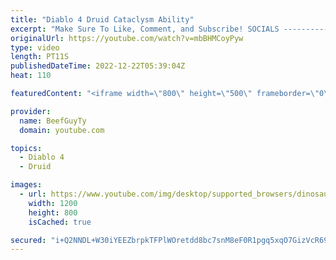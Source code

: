 ```yaml
---
title: "Diablo 4 Druid Cataclysm Ability"
excerpt: "Make Sure To Like, Comment, and Subscribe! SOCIALS ---------------------------------------------- Join Our ..."
originalUrl: https://youtube.com/watch?v=mbBHMCoyPyw
type: video
length: PT11S
publishedDateTime: 2022-12-22T05:39:04Z
heat: 110

featuredContent: "<iframe width=\"800\" height=\"500\" frameborder=\"0\" src=\"https://www.youtube.com/embed/mbBHMCoyPyw\" allow=\"accelerometer; autoplay; encrypted-media; gyroscope; picture-in-picture\" allowfullscreen></iframe>"

provider:
  name: BeefGuyTy
  domain: youtube.com

topics:
  - Diablo 4
  - Druid

images:
  - url: https://www.youtube.com/img/desktop/supported_browsers/dinosaur.png
    width: 1200
    height: 800
    isCached: true

secured: "i+Q2NNDL+W30iYEEZbrpkTFPlWOretdd8bc7snM8eF0R1pgq5xqO7GizVcR693SRGnfEz5H7mtCG/lSNz+MuL8/4aJRSZ3mI/Py6rtn19a+WpBqYWDLBGbx3vPlAIYGdlyLzSHoIFAx2A8trjQuo7IDmVPpzjxEBsr+UsiQettl6PlyZEnpOihG6yCY5YyMvPDEbRHh9BUGfqXPThDBmyEUg4qA+PMw8ba9QvZ4dxtZyBTcXni6ekmB0w2UK2b9q4T4ubMxY3c8Tq8NAjftdsWEhgzPG0R8Hn66LSihGp4cYkbh2NHviEeB3V5cMl3sgq3HElD2lSMoB+e9W2RCUhCOJEvREtqrZ5F6g+/NDMKZpRzzBYp9NKwY3SkO/+pd4lnTpfY4+nl6Q6d4y7GtGHW/JU89UWFlgVs7y2h8FhAM=;xZDbzki634ul75UL1/YH5g=="
---
```


